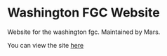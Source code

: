 # Washington FGC Website

Website for the washington fgc. Maintained by Mars.

You can view the site [here](https://washingtonfgc.com)
